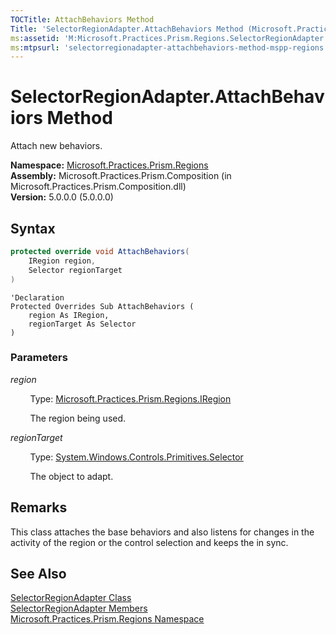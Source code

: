 ```yaml
---
TOCTitle: AttachBehaviors Method
Title: 'SelectorRegionAdapter.AttachBehaviors Method (Microsoft.Practices.Prism.Regions)'
ms:assetid: 'M:Microsoft.Practices.Prism.Regions.SelectorRegionAdapter.AttachBehaviors(Microsoft.Practices.Prism.Regions.IRegion,System.Windows.Controls.Primitives.Selector)'
ms:mtpsurl: 'selectorregionadapter-attachbehaviors-method-mspp-regions.md'
---
```


# SelectorRegionAdapter.AttachBehaviors Method

Attach new behaviors.

**Namespace:** [Microsoft.Practices.Prism.Regions](/patterns-practices/reference/mspp-regions-namespace)  
**Assembly:** Microsoft.Practices.Prism.Composition (in Microsoft.Practices.Prism.Composition.dll)  
**Version:** 5.0.0.0 (5.0.0.0)

## Syntax

```C#
protected override void AttachBehaviors(
	IRegion region,
	Selector regionTarget
)
```
```VB
'Declaration
Protected Overrides Sub AttachBehaviors ( 
	region As IRegion,
	regionTarget As Selector
)
```

### Parameters

*region*

&nbsp;&nbsp;&nbsp;&nbsp;&nbsp;&nbsp;&nbsp;&nbsp;Type: [Microsoft.Practices.Prism.Regions.IRegion](/patterns-practices/reference/iregion-interface-mspp-regions)

&nbsp;&nbsp;&nbsp;&nbsp;&nbsp;&nbsp;&nbsp;&nbsp;The region being used.

*regionTarget*

&nbsp;&nbsp;&nbsp;&nbsp;&nbsp;&nbsp;&nbsp;&nbsp;Type: [System.Windows.Controls.Primitives.Selector](http://msdn.microsoft.com/en-us/library/ms595227)

&nbsp;&nbsp;&nbsp;&nbsp;&nbsp;&nbsp;&nbsp;&nbsp;The object to adapt.

## Remarks

 This class attaches the base behaviors and also listens for changes in the activity of the region or the control selection and keeps the in sync.

## See Also

[SelectorRegionAdapter Class](/patterns-practices/reference/selectorregionadapter-class-mspp-regions)  
[SelectorRegionAdapter Members](/patterns-practices/reference/selectorregionadapter-members-mspp-regions)  
[Microsoft.Practices.Prism.Regions Namespace](/patterns-practices/reference/mspp-regions-namespace)  